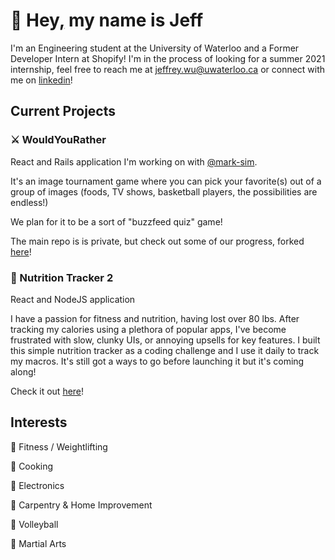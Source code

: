 # 👋 Hey[,](https://knowyourmeme.com/memes/my-name-is-jeff) my name is Jeff

I'm an Engineering student at the University of Waterloo and a Former Developer Intern at Shopify! 
I'm in the process of looking for a summer 2021 internship, feel free to reach me at [jeffrey.wu@uwaterloo.ca](mailto:j387wu@uwaterloo.ca) or connect with me on [linkedin](https://www.linkedin.com/in/jeff--wu/)!

## Current Projects
### ⚔️ WouldYouRather

React and Rails application I'm working on with [@mark-sim](https://github.com/mark-sim). 

It's an image tournament game where you can pick your favorite(s) out of a group of images (foods, TV shows, basketball players, the possibilities are endless!) 

We plan for it to be a sort of "buzzfeed quiz" game!

The main repo is is private, but check out some of our progress, forked [here](https://github.com/wu-jeffrey/WouldYouRather)!

### 🍔 Nutrition Tracker 2

React and NodeJS application

I have a passion for fitness and nutrition, having lost over 80 lbs. After tracking my calories using a plethora of popular apps, I've become frustrated with slow, clunky UIs, or annoying upsells for key features. I built this simple nutrition tracker as a coding challenge and I use it daily to track my macros. It's still got a ways to go before launching it but it's coming along!

Check it out [here](https://github.com/wu-jeffrey/nutrition-tracker-2)!

## Interests
👟  Fitness / Weightlifting

🍳  Cooking

🔌  Electronics

🚧  Carpentry & Home Improvement

🏐  Volleyball

🥋  Martial Arts
